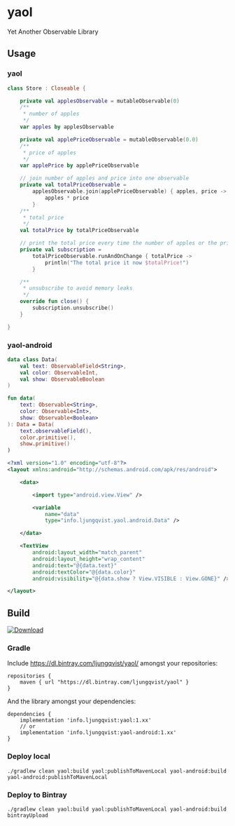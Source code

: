 # yaol
Yet Another Observable Library

## Usage

### yaol

```kotlin
class Store : Closeable {

    private val applesObservable = mutableObservable(0)
    /**
     * number of apples
     */
    var apples by applesObservable

    private val applePriceObservable = mutableObservable(0.0)
    /**
     * price of apples
     */
    var applePrice by applePriceObservable

    // join number of apples and price into one observable
    private val totalPriceObservable =
        applesObservable.join(applePriceObservable) { apples, price ->
            apples * price
        }
    /**
     * total price
     */
    val totalPrice by totalPriceObservable

    // print the total price every time the number of apples or the price changes
    private val subscription =
        totalPriceObservable.runAndOnChange { totalPrice ->
            println("The total price it now $totalPrice!")
        }

    /**
     * unsubscribe to avoid memory leaks
     */
    override fun close() {
        subscription.unsubscribe()
    }

}
```

### yaol-android

```kotlin
data class Data(
    val text: ObservableField<String>,
    val color: ObservableInt,
    val show: ObservableBoolean
)

fun data(
    text: Observable<String>,
    color: Observable<Int>,
    show: Observable<Boolean>
): Data = Data(
    text.observableField(),
    color.primitive(),
    show.primitive()
)
```

```xml
<?xml version="1.0" encoding="utf-8"?>
<layout xmlns:android="http://schemas.android.com/apk/res/android">

    <data>

        <import type="android.view.View" />

        <variable
            name="data"
            type="info.ljungqvist.yaol.android.Data" />

    </data>

    <TextView
        android:layout_width="match_parent"
        android:layout_height="wrap_content"
        android:text="@{data.text}"
        android:textColor="@{data.color}"
        android:visibility="@{data.show ? View.VISIBLE : View.GONE}" />

</layout>
```

## Build

[ ![Download](https://api.bintray.com/packages/ljungqvist/yaol/yaol/images/download.svg) ](https://bintray.com/ljungqvist/yaol/yaol/_latestVersion)

### Gradle

Include <https://dl.bintray.com/ljungqvist/yaol/> amongst your repositories:

```
repositories {
    maven { url "https://dl.bintray.com/ljungqvist/yaol" }
}
```

And the library amongst your dependencies:

```
dependencies {
    implementation 'info.ljungqvist:yaol:1.xx'
    // or
    implementation 'info.ljungqvist:yaol-android:1.xx'
}
```

### Deploy local

```
./gradlew clean yaol:build yaol:publishToMavenLocal yaol-android:build yaol-android:publishToMavenLocal
```

### Deploy to Bintray

```
./gradlew clean yaol:build yaol:publishToMavenLocal yaol-android:build bintrayUpload
```

